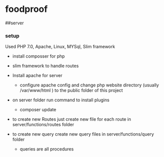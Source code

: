 # foodproof

##server
### setup 
Used PHP 7.0, Apache, Linux,  MYSql, Slim framework
* install composser for php

* slim framework to handle routes

* Install apache for server
  * configure apache config and change php website directory (usually /var/www/html ) to the public folder of this project

* on server folder run command to install plugins
   * composer update

* to create new Routes just create new file for each route in server/functions/routes folder

* to create new query create new query files in server/functions/query folder
    * queries are all procedures
